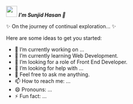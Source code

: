  

<img src="https://media.giphy.com/media/iY8CRBdQXODJSCERIr/giphy.gif" width="30px">&nbsp;***I'm Sunjid Hasan 👋***

✨ On the journey of continual exploration... ✨ 

Here are some ideas to get you started:

- 🔭 I’m currently working on ...
- 🌱 I’m currently learning Web Development.
- 👯 I’m looking for a role of Front End Developer.
- 🤔 I’m looking for help with ...
- 💬 Feel free to ask me anything.
- 📫 How to reach me: ...
- 😄 Pronouns: ...
- ⚡ Fun fact: ... 


